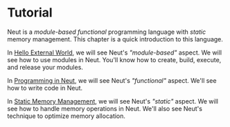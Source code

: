 # Tutorial

Neut is a _module-based_ _functional_ programming language with _static_ memory management. This chapter is a quick introduction to this language.

In [Hello External World](./hello-external-world.md), we will see Neut's _"module-based"_ aspect. We will see how to use modules in Neut. You'll know how to create, build, execute, and release your modules.

In [Programming in Neut](./programming-basics.md), we will see Neut's _"functional"_ aspect. We'll see how to write code in Neut.

In [Static Memory Management](./resource-management.md), we will see Neut's _"static"_ aspect. We will see how to handle memory operations in Neut. We'll also see Neut's technique to optimize memory allocation.
